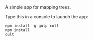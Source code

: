 A simple app for mapping trees.

Type this in a console to launch the app:

    npm install -g gulp cult
    npm install
    cult

